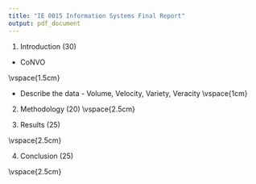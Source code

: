 ```yaml
---
title: "IE 0015 Information Systems Final Report"
output: pdf_document
---
```

1.  Introduction (30)

  - CoNVO

 \vspace{1.5cm}

  - Describe the data - Volume, Velocity, Variety, Veracity
 \vspace{1cm}

 
 

     
2.  Methodology (20)
 \vspace{2.5cm}
 
 
 


  
3.  Results (25)
  
 \vspace{2.5cm}
 

4.  Conclusion (25)

 \vspace{2.5cm}




